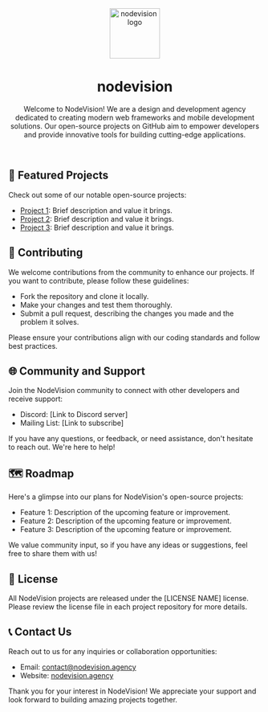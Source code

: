 <div align="center">
  
<a href="https://github.com/nodevision-lab">
<img width="100px" src="https://github.com/nodevision-lab/.github/blob/main/assets/logo.svg" alt="nodevision logo" />
</a>
<br />
<h1>nodevision</h1>
<p align="center">Welcome to NodeVision! We are a design and development agency dedicated to creating modern web frameworks and mobile development solutions. Our open-source projects on GitHub aim to empower developers and provide innovative tools for building cutting-edge applications.
</p>
</div>

<br />

## 🚀 Featured Projects

Check out some of our notable open-source projects:

- [Project 1](https://github.com/nodevision-lab/project-1): Brief description and value it brings.
- [Project 2](https://github.com/nodevision-lab/project-2): Brief description and value it brings.
- [Project 3](https://github.com/nodevision-lab/project-3): Brief description and value it brings.

## 🤝 Contributing

We welcome contributions from the community to enhance our projects. If you want to contribute, please follow these guidelines:

- Fork the repository and clone it locally.
- Make your changes and test them thoroughly.
- Submit a pull request, describing the changes you made and the problem it solves.

Please ensure your contributions align with our coding standards and follow best practices.

## 🌐 Community and Support

Join the NodeVision community to connect with other developers and receive support:

- Discord: [Link to Discord server]
- Mailing List: [Link to subscribe]

If you have any questions, or feedback, or need assistance, don't hesitate to reach out. We're here to help!

## 🗺️ Roadmap

Here's a glimpse into our plans for NodeVision's open-source projects:

- Feature 1: Description of the upcoming feature or improvement.
- Feature 2: Description of the upcoming feature or improvement.
- Feature 3: Description of the upcoming feature or improvement.

We value community input, so if you have any ideas or suggestions, feel free to share them with us!

## 📝 License

All NodeVision projects are released under the [LICENSE NAME] license. Please review the license file in each project repository for more details.

## 📞 Contact Us

Reach out to us for any inquiries or collaboration opportunities:

- Email: [contact@nodevision.agency](mailto:contact@nodevision.agency)
- Website: [nodevision.agency](https://www.nodevision.agency)

Thank you for your interest in NodeVision! We appreciate your support and look forward to building amazing projects together.
